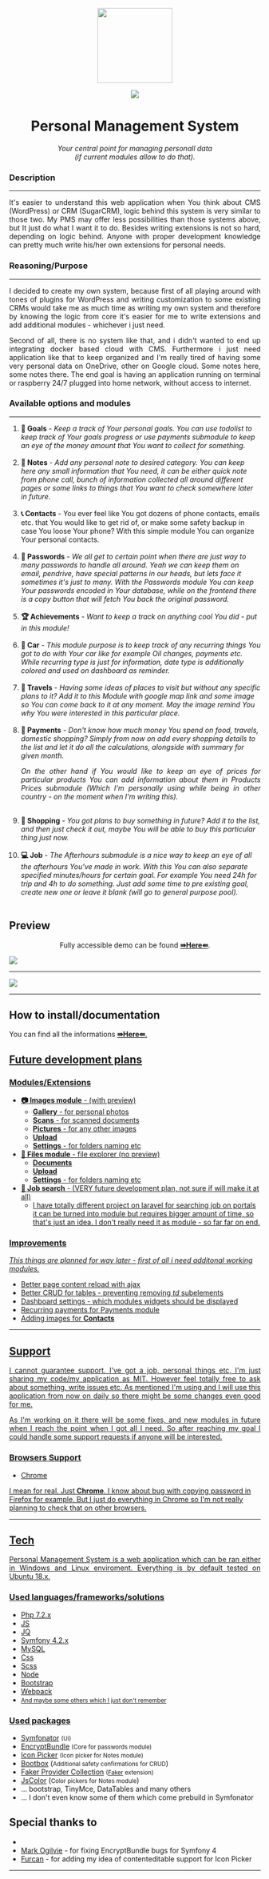 <p align="center">
<img src="https://github.com/Volmarg/personal-management-system/blob/beta1.0/public/assets/images/logo/smaller.png?raw=true" width="150px;" />
</p>
<p align="center">
<img src="https://github.com/Volmarg/personal-management-system/blob/beta1.0/github/bar.jpg?raw=true" />
</p>

<h1 align="center"> Personal Management System</h1>
<p align="center"><i>Your central point for managing personall data <br> (if current modules allow to do that).</i></p>

<h3>Description</h3>
<hr>
<p align="justify">
	It's easier to understand this web application when You think about CMS (WordPress) or CRM (SugarCRM), logic behind this system is very similar to those two. My PMS may offer less possibilities than those systems above, but It just do what I want it to do. Besides writing extensions is not so hard, depending on logic behind. Anyone with proper development knowledge can pretty much write his/her own extensions for personal needs.
</p>

<h3>Reasoning/Purpose</h3>
<hr>

<p align="justify">
    I decided to create my own system, because first of all playing around with tones of plugins for WordPress and writing customization to some existing CRMs would take me as much time as writing my own system and therefore by knowing the logic from core it's easier for me to write extensions and add additional modules - whichever i just need.
</p>

<p align="justify">
    Second of all, there is no system like that, and i didn't wanted to end up integrating  docker based cloud with CMS. Furthermore i just need application like that to keep organized and I'm really tired of having some very personal data on OneDrive, other on Google cloud. Some notes here, some notes there. The end goal is having an application running on terminal or raspberry 24/7 plugged into home network, without access to internet.
</p>

<h3>Available options and modules</h3>
<hr>

<ol>
    <li><b style="display:inline">🎯 Goals</b> - <span align="justify"><i>Keep a track of Your personal goals. You can use todolist to keep track of Your goals progress or use payments submodule to keep an eye of the money amount that You want to collect for something.</i>
        </span></li><br/>
        <li><b>📖 Notes</b> <span align="justify"> - <i>Add any personal note to desired category. You can keep here any small information that You need, it can be either quick note from phone call, bunch of information collected all around different pages or some links to things that You want to check somewhere later in future.</i></span></li><br/>
        <li><b>📞 Contacts</b> - <span align="justify">You ever feel like You got dozens of phone contacts, emails etc. that You would like to get rid of, or make some safety backup in case You loose Your phone? With this simple module You can organize Your personal contacts.
            </span></li><br/>
            <li><b>🔑 Passwords</b> - <span align="justify"> <i>We all get to certain point when there are just way to many passwords to handle all around. Yeah we can keep them on email, pendrive, have special patterns in our heads, but lets face it sometimes it's just to many. With the Passwords module You can keep Your passwords encoded in Your database, while on the frontend there is a copy button that will fetch You back the original password.
        </i></span></li><br/>
        <li><b>🏆 Achievements</b> - <span><i>Want to keep a track on anything cool You did - put in this module!</i></span></li><br/>
        <li><b>🚙 Car</b> - <span align="justify"><i>This module purpose is to keep track of any recurring things You got to do with Your car like  for example Oil changes, payments etc. While recurring type is just for information, date type is additionally colored and used on dashboard as reminder.</i></span></li><br/>
        <li><b>🌴 Travels</b> - <span align="justify"> <i>Having some ideas of places to visit but without any specific plans to it? Add it to this Module with google map link and some image so You can come back to it at any moment. May the image remind You why You were interested in this particular place.</i></span></li><br/>
        <li><b>💸 Payments</b> - <span align="justify"> <i> Don't know how much money You spend on food, travels, domestic shopping? Simply from now on  add every shopping details to the list and let it do all the calculations, alongside with summary for given month. </i></span>
        <p align="justify"><i>On the other hand if You would like to keep an eye of prices for particular products You can add information about them in Products Prices submodule (Which I'm personally using while being in other country - on the moment when I'm writing this).</i></p></li><br/>
        <li><b>🛒 Shopping</b> - <span align="justify"><i>You got plans to buy something in future? Add it to the list, and then just check it out,  maybe You will be able to buy this particular thing just now.</i></span></li><br/>
    <li><b>💻 Job</b> - <span align="justify"><i>The Afterhours submodule is a nice way to keep an eye of all the afterhours You've made in work. With this You can also separate specified minutes/hours for certain goal. For example You need 24h for trip and 4h to do something. Just add some time to pre existing goal, create new one or leave it blank (will go to general purpose pool).</i></span> </li><br/>
</ol>

<h2>Preview</h2>

<p align="center">Fully accessible demo can be found <a href="#"><b>⇛Here⇚</b></a>.</p>

<img src="https://github.com/Volmarg/personal-management-system/blob/beta1.0/github/preview2.png?raw=true">

<hr>

<img src="https://github.com/Volmarg/personal-management-system/blob/beta1.0/github/preview3.png?raw=true">
</div>

<hr>

<h2>How to install/documentation</h2>
You can find all the informations <a href="#"><b>⇛Here⇚</b>.

<h2>Future development plans</h2>

<h3>Modules/Extensions</h3>

<ul>
<li><b>📷 Images module</b> - (with preview)
	<ul>
    	<li><b>Gallery</b> - for personal photos</li>
        <li><b>Scans</b> - for scanned documents</li>
        <li><b>Pictures</b> - for any other images</li>
        <li><b>Upload</b></li>
        <li><b>Settings</b> - for folders naming etc</li>
    </ul>
</li>
<li><b>📁 Files module</b> - file explorer (no preview)
	<ul>
    	<li><b>Documents</b></li>
        <li><b>Upload</b></li>
        <li><b>Settings</b> - for folders naming etc</li>
    </ul>
</li>
<li><b>🔎 Job search</b> - (VERY future development plan, not sure if will make it at all)
	<ul>
    	<li>I have totally different project on laravel for searching job on portals it can be turned into module but requires bigger amount of time, so that's just an idea. I don't really need it as module - so far far on end.</li>
	</ul>
</li>
</ul>

<h3>Improvements</h3>
<p>
	<i>This things are planned for way later - first of all i need additonal working modules.</i>
</p>	
<ul>
	<li>Better page content reload with ajax</li>
	<li>Better CRUD for tables - preventing removing <i>td</i> subelements</li>
	<li>Dashboard settings - which modules widgets should be displayed</li>
	<li>Recurring payments for </b>Payments</b> module</li>
	<li>Adding images for <b>Contacts</b> </li>
</ul>
<hr>

<h2>Support</h2>

<p align="justify">
    I cannot guarantee support. I've got a job, personal things etc, I'm just sharing my code/my application as MIT. However feel totally free to ask about something, write issues etc. As mentioned I'm using and I will use this application from now on daily so there might be some changes even good for me.
</p>

<p align="justify">
    As I'm working on it there will be some fixes, and new modules in future when I reach the point when I got all I need. So after reaching my goal I could handle some support requests if anyone will be interested.
</p>

<h3>Browsers Support</h3>
<ul>
	<li>Chrome</li>
</ul>

<p>
	I mean for real. Just <b>Chrome</b>. I know about bug with copying password in Firefox for example. But I just do everything in Chrome so I'm not really planning to check that on other browsers. 
</p>

<hr>

<h2>Tech</h2>
<p style="text-align:justify;">
    Personal Management System is a web application which can be ran either in Windows and Linux enviroment. Everything is by default tested on Ubuntu 18.x.
</p>

<h3>Used languages/frameworks/solutions</h3>

<ul>
<li>Php 7.2.x</li>
<li>JS</li>
<li>JQ</li>
<li>Symfony 4.2.x</li>
<li>MySQL</li>
<li>Css</li>
<li>Scss</li>
<li>Node</li>
<li>Bootstrap</li>
<li>Webpack</li>
<li><small>And maybe some others which I just don't remember</small></li>
</ul>

<h3>Used packages</h3>
<ul>
<li><a href="https://github.com/krzysiekpiasecki/Symfonator">Symfonator</a> <small>(Ui)</small></li>
<li><a href="https://github.com/mogilvie/EncryptBundle">EncryptBundle</a> <small>(Core for passwords module)</small></li>
<li><a href="https://github.com/furcan/IconPicker">Icon Picker</a> <small>(Icon picker for Notes module)</small></li>
<li><a href="https://github.com/makeusabrew/bootbox">Bootbox</a> (<small>Additional safety confirmations for CRUD</small>)
</li>
<li><a href="https://github.com/mbezhanov/faker-provider-collection">Faker Provider Collection</a> <small>(<a href="https://github.com/fzaninotto/faker">Faker</a> extension)</small></li>
<li><a href="https://github.com/EastDesire/jscolor">JsColor</a> (<small>Color pickers for Notes module</small>)</li>
<li>... bootstrap, TinyMce, DataTables and many others</li>
<li>... I don't even know some of them which come prebuild in Symfonator</li>
</ul>

<h2>Special thanks to</h2>
<ul>
<li></li>
	<li><a href="https://github.com/mogilvie">Mark Ogilvie</a> - for fixing EncryptBundle bugs for Symfony 4</li>
	<li><a href="https://github.com/furcan">Furcan</a> - for adding my idea of contenteditable support for Icon Picker</li>
</ul>
<hr>
